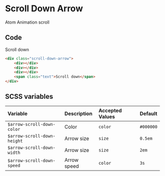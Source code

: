 # Scroll Down Arrow
<Badge type="tip">Atom</Badge> <Badge type="info">Animation</Badge> <Badge type="info">scroll</Badge>

## Code

<div class="dev-section">
    <div class="scroll-down-arrow">
        <div></div>
        <div></div>
        <div></div>
        <span class="text">Scroll down</span>
    </div>
</div>

```html
<div class="scroll-down-arrow">
    <div></div>
    <div></div>
    <div></div>
    <span class="text">Scroll down</span>
</div>
```

## SCSS variables

| Variable                    | Description    | Accepted Values | Default   |
|:----------------------------|:---------------|:----------------|:----------|
| `$arrow-scroll-down-color`  | Color          | `color`         | `#000000` |
| `$arrow-scroll-down-height` | Arrow size     | `size`          | `0.5em`   |
| `$arrow-scroll-down-width`  | Arrow size     | `size`          | `2em`     |
| `$arrow-scroll-down-speed`  | Arrow speed    | `color`         | `3s`      |


<style lang="scss">
@import "../../theme.scss";

$arrow-scroll-down-color: $primary-color;

@import "components/atoms/animations/ScrollDownArrow.scss";
</style>